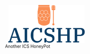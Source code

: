 <div>
<img src="aicshp-low-resolution-logo-color-on-transparent-background.png"
     alt="AICSHP"
     style="width: 50%; height: 50%; float: center; align: top; margin-right: 10px; margin-left: 10px;" />
  </div>
Another ICS HoneyPot
